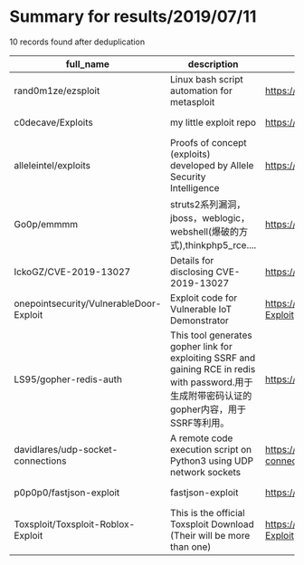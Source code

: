 
# Summary for results/2019/07/11
    
10 records found after deduplication

| full_name | description | html_url | matched_list | matched_count | pushed_at | size | stargazers_count | language | forks_count | vul_ids |
|-----------------------------------------|---------------------------------------------------------------------------------------------------------------------------|------------------------------------------------------------|----------------------------------|-----------------|---------------------------|--------|--------------------|------------|---------------|--------------------|
| rand0m1ze/ezsploit | Linux bash script automation for metasploit | https://github.com/rand0m1ze/ezsploit | ['metasploit module OR payload'] | 1 | 2019-07-11 20:26:51+00:00 | 5 | 239 | Shell | 116 | [] |
| c0decave/Exploits | my little exploit repo | https://github.com/c0decave/Exploits | ['exploit'] | 1 | 2019-07-11 09:11:22+00:00 | 3 | 1 | Python | 0 | [] |
| alleleintel/exploits | Proofs of concept (exploits) developed by Allele Security Intelligence | https://github.com/alleleintel/exploits | ['exploit'] | 1 | 2019-07-11 03:02:05+00:00 | 10 | 3 | C | 1 | [] |
| Go0p/emmmm | struts2系列漏洞，jboss，weblogic，webshell(爆破的方式),thinkphp5_rce.... | https://github.com/Go0p/emmmm | ['rce'] | 1 | 2019-07-11 07:23:43+00:00 | 7809 | 68 | Python | 22 | [] |
| IckoGZ/CVE-2019-13027 | Details for disclosing CVE-2019-13027 | https://github.com/IckoGZ/CVE-2019-13027 | ['cve-2'] | 1 | 2019-07-11 08:33:09+00:00 | 5 | 0 | nan | 0 | ['CVE-2019-13027'] |
| onepointsecurity/VulnerableDoor-Exploit | Exploit code for Vulnerable IoT Demonstrator | https://github.com/onepointsecurity/VulnerableDoor-Exploit | ['exploit'] | 1 | 2019-07-11 08:18:26+00:00 | 11 | 1 | Python | 0 | [] |
| LS95/gopher-redis-auth | This tool generates gopher link for exploiting SSRF and gaining RCE in redis with password.用于生成附带密码认证的gopher内容，用于SSRF等利用。 | https://github.com/LS95/gopher-redis-auth | ['exploit', 'rce'] | 2 | 2019-07-11 03:16:21+00:00 | 315 | 90 | Python | 11 | [] |
| davidlares/udp-socket-connections | A remote code execution script on Python3 using UDP network sockets | https://github.com/davidlares/udp-socket-connections | ['remote code execution'] | 1 | 2019-07-11 05:45:27+00:00 | 2 | 0 | Python | 0 | [] |
| p0p0p0/fastjson-exploit | fastjson-exploit | https://github.com/p0p0p0/fastjson-exploit | ['exploit'] | 1 | 2019-07-11 12:05:57+00:00 | 1 | 7 | Python | 3 | [] |
| Toxsploit/Toxsploit-Roblox-Exploit | This is the official Toxsploit Download (Their will be more than one) | https://github.com/Toxsploit/Toxsploit-Roblox-Exploit | ['exploit'] | 1 | 2019-07-11 22:52:05+00:00 | 0 | 0 | | 0 | [] |
